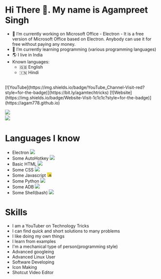 
<h1>Hi There 👋. My name is Agampreet Singh</h1>

- 🔭 I’m currently working on Microsoft Office - Electron - It is a free version of Microsoft Office based on Electron. Anybody can use it for free without paying any money.
- 🌱 I’m currently learning programming (various programming languages)
- 🌎 I live in India
- Known languages:
  - 🇬🇧 English
  - 🇮🇳 Hindi
<br />
[![YouTube](https://img.shields.io/badge/YouTube_Channel-Visit-red?style=for-the-badge)](https://bit.ly/agamtechtricks)
[![Website](https://img.shields.io/badge/Website-Visit-1c1c1c?style=for-the-badge)](https://agam778.github.io)

<p><img src="https://github-readme-stats.vercel.app/api?username=agam778&show_icons=true&theme=dark&icon_color=eee"><br /><img src="https://github-readme-stats.vercel.app/api/top-langs/?username=agam778&theme=dark&hide_langs_below=1-"></p>

# Languages I know
- Electron <img height="15" src="https://upload.wikimedia.org/wikipedia/commons/9/91/Electron_Software_Framework_Logo.svg">
- Some AutoHotkey <img height="15" src="https://upload.wikimedia.org/wikipedia/commons/5/5e/Modern_AutoHotkey_Logo_%28no_text%29.svg">
- Basic HTML <img height="15" src="https://www.w3.org/html/logo/downloads/HTML5_Badge_512.png">
- Some CSS <img height="15" src="https://cdn.345tool.com/public/logos/css-formatter-logo.png">
- Some Javascript <img height="15" src="https://raw.githubusercontent.com/github/explore/80688e429a7d4ef2fca1e82350fe8e3517d3494d/topics/javascript/javascript.png">
- Some Python <img height="15" src="https://upload.wikimedia.org/wikipedia/commons/c/c3/Python-logo-notext.svg">
- Some ADB <img height="15" src="https://upload.wikimedia.org/wikipedia/commons/8/82/Android_logo_2019.svg">
- Some Shell(bash) <img height="15" src="https://upload.wikimedia.org/wikipedia/commons/thumb/4/4b/Bash_Logo_Colored.svg/1024px-Bash_Logo_Colored.svg.png">


# Skills
- I am a YouTuber on Technology Tricks
- I can find quick and short solutions to many problems
- I like doing my own things
- I learn from examples
- I'm a mechanical type of person(programming style)
- Advanced googleing
- Advanced Linux User
- Software Developing
- Icon Making
- Shotcut Video Editor

